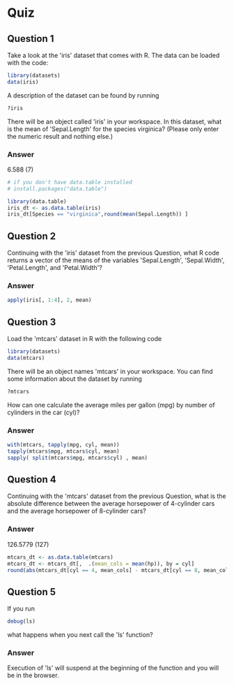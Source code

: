 Quiz
====

Question 1
----------

Take a look at the 'iris' dataset that comes with R. The data can be loaded with the code:
```R
library(datasets)
data(iris)
```
A description of the dataset can be found by running
```R
?iris
```
There will be an object called 'iris' in your workspace. In this dataset, what is the mean of 'Sepal.Length' for the species virginica? (Please only enter the numeric result and nothing else.)

### Answer

6.588 (7)

```R
# if you don't have data.table installed
# install.packages("data.table")

library(data.table)
iris_dt <- as.data.table(iris)
iris_dt[Species == "virginica",round(mean(Sepal.Length)) ]
```

Question 2
----------

Continuing with the 'iris' dataset from the previous Question, what R code returns a vector of the means of the variables 'Sepal.Length', 'Sepal.Width', 'Petal.Length', and 'Petal.Width'?

### Answer
```R
apply(iris[, 1:4], 2, mean)
```

Question 3
----------

Load the 'mtcars' dataset in R with the following code
```R
library(datasets)
data(mtcars)
```
There will be an object names 'mtcars' in your workspace. You can find some information about the dataset by running
```R
?mtcars
```
How can one calculate the average miles per gallon (mpg) by number of cylinders in the car (cyl)?

### Answer
```R
with(mtcars, tapply(mpg, cyl, mean))
tapply(mtcars$mpg, mtcars$cyl, mean)
sapply( split(mtcars$mpg, mtcars$cyl) , mean)
```

Question 4
----------

Continuing with the 'mtcars' dataset from the previous Question, what is the absolute difference between the average horsepower of 4-cylinder cars and the average horsepower of 8-cylinder cars?

### Answer

126.5779 (127)

```R
mtcars_dt <- as.data.table(mtcars)
mtcars_dt <- mtcars_dt[,  .(mean_cols = mean(hp)), by = cyl]
round(abs(mtcars_dt[cyl == 4, mean_cols] - mtcars_dt[cyl == 8, mean_cols]))
````

Question 5
----------

If you run
```R
debug(ls)
```
what happens when you next call the 'ls' function?

### Answer

Execution of 'ls' will suspend at the beginning of the function and you will be in the browser.
